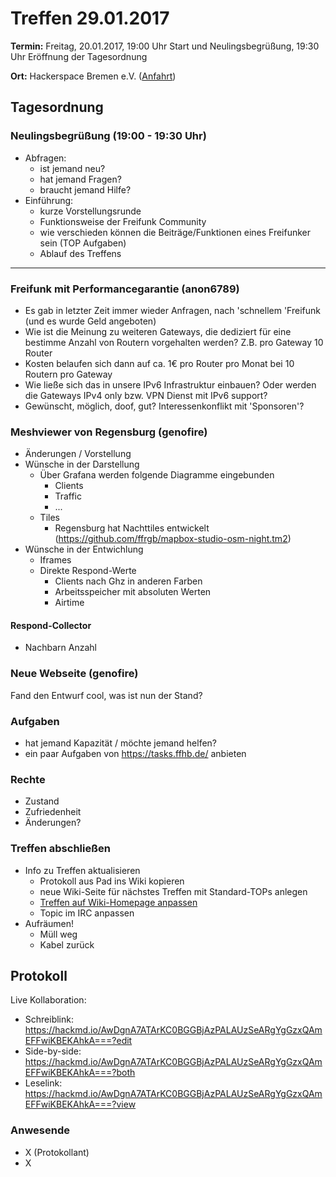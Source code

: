 # Treffen 29.01.2017

**Termin:** Freitag, 20.01.2017, 19:00 Uhr Start und Neulingsbegrüßung, 19:30 Uhr Eröffnung der Tagesordnung

**Ort:** Hackerspace Bremen e.V. ([Anfahrt](https://www.hackerspace-bremen.de/anfahrt/))

## Tagesordnung
### Neulingsbegrüßung (19:00  - 19:30 Uhr)
- Abfragen:
    - ist jemand neu?
    - hat jemand Fragen?
    - braucht jemand Hilfe?
- Einführung:
    - kurze Vorstellungsrunde
    - Funktionsweise der Freifunk Community
    - wie verschieden können die Beiträge/Funktionen eines Freifunker sein (TOP Aufgaben)
    - Ablauf des Treffens

---
### Freifunk mit Performancegarantie (anon6789)
- Es gab in letzter Zeit immer wieder Anfragen, nach 'schnellem 'Freifunk (und es wurde Geld angeboten)
- Wie ist die Meinung zu weiteren Gateways, die dediziert für eine bestimme Anzahl von Routern vorgehalten werden? Z.B. pro Gateway 10 Router
- Kosten belaufen sich dann auf ca. 1€ pro Router pro Monat bei 10 Routern pro Gateway
- Wie ließe sich das in unsere IPv6 Infrastruktur einbauen? Oder werden die Gateways IPv4 only bzw. VPN Dienst mit IPv6 support?
- Gewünscht, möglich, doof, gut? Interessenkonflikt mit 'Sponsoren'?

### Meshviewer von Regensburg (genofire)
- Änderungen / Vorstellung
- Wünsche in der Darstellung
  - Über Grafana werden folgende Diagramme eingebunden
    - Clients
    - Traffic
    - ...
  - Tiles
    - Regensburg hat Nachttiles entwickelt (https://github.com/ffrgb/mapbox-studio-osm-night.tm2)
- Wünsche in der Entwichlung
  - Iframes
  - Direkte Respond-Werte
    - Clients nach Ghz in anderen Farben
    - Arbeitsspeicher mit absoluten Werten
    - Airtime

#### Respond-Collector
  - Nachbarn Anzahl

### Neue Webseite (genofire)
Fand den Entwurf cool, was ist nun der Stand?

### Aufgaben
- hat jemand Kapazität / möchte jemand helfen?
- ein paar Aufgaben von https://tasks.ffhb.de/ anbieten

### Rechte
- Zustand
- Zufriedenheit
- Änderungen?

### Treffen abschließen
- Info zu Treffen aktualisieren
  - Protokoll aus Pad ins Wiki kopieren
  - neue Wiki-Seite für nächstes Treffen mit Standard-TOPs anlegen
  - [Treffen auf Wiki-Homepage anpassen](Home)
  - Topic im IRC anpassen
- Aufräumen!
  - Müll weg
  - Kabel zurück

## Protokoll
Live Kollaboration:
- Schreiblink: https://hackmd.io/AwDgnA7ATArKC0BGGBjAzPALAUzSeARgYgGzxQAmEFFwiKBEKAhkA===?edit
- Side-by-side: https://hackmd.io/AwDgnA7ATArKC0BGGBjAzPALAUzSeARgYgGzxQAmEFFwiKBEKAhkA===?both
- Leselink: https://hackmd.io/AwDgnA7ATArKC0BGGBjAzPALAUzSeARgYgGzxQAmEFFwiKBEKAhkA===?view

### Anwesende
- X (Protokollant)
- X